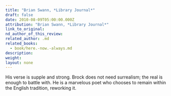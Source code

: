 ```yaml
---
title: "Brian Swann, *Library Journal*"
draft: false
date: 2010-08-09T05:00:00.000Z
attribution: "Brian Swann, *Library Journal*"
link_to_original:
nd_author_of_this_review:
related_author: .md
related_books:
  - book/here.-now.-always.md
description:
weight:
layout: none
---
```

His verse is supple and strong. Brock does not need surrealism; the real is enough to battle with. He is a marvelous poet who chooses to remain within the English tradition, reworking it.

